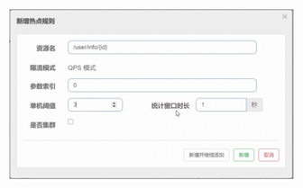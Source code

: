 <img src="Screenshot 2024-11-08 at 22.33.54.png" alt="Screenshot 2024-11-08 at 22.33.54" style="zoom:50%;" />
